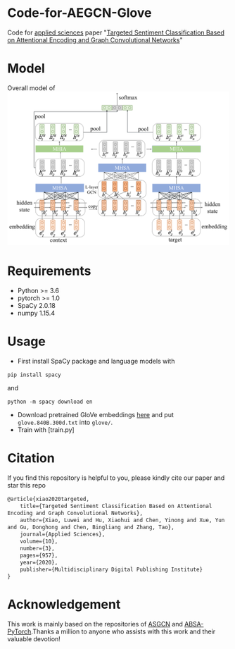 # Code-for-AEGCN-Glove
Code for [applied sciences](https://www.mdpi.com/) paper "[Targeted Sentiment Classification Based on Attentional Encoding and Graph Convolutional Networks](https://www.mdpi.com/2076-3417/10/3/957)"
# Model
Overall model of ![AEGCN](https://github.com/Xillv/Code-for-AEGCN-Glove/blob/master/main%20model/AEGCN.png)

# Requirements
* Python >= 3.6
* pytorch >= 1.0
* SpaCy 2.0.18
* numpy 1.15.4
# Usage
* First install SpaCy package and language models with
```
pip install spacy
```
and
```
python -m spacy download en
```
* Download pretrained GloVe embeddings [here](http://downloads.cs.stanford.edu/nlp/data/wordvecs/glove.840B.300d.zip) and put ```glove.840B.300d.txt``` into ```glove/```.
* Train with [train.py]
# Citation
If you find this repository is helpful to you, please kindly cite our paper and star this repo
```
@article{xiao2020targeted,
    title={Targeted Sentiment Classification Based on Attentional Encoding and Graph Convolutional Networks},
    author={Xiao, Luwei and Hu, Xiaohui and Chen, Yinong and Xue, Yun and Gu, Donghong and Chen, Bingliang and Zhang, Tao},
    journal={Applied Sciences},
    volume={10},
    number={3},
    pages={957},
    year={2020},
    publisher={Multidisciplinary Digital Publishing Institute}
}
```
# Acknowledgement
This work is mainly based on the repositories of [ASGCN](https://github.com/GeneZC/ASGCN) and [ABSA-PyTorch](https://github.com/songyouwei/ABSA-PyTorch).Thanks a million to anyone who assists with this work and their valuable devotion!
